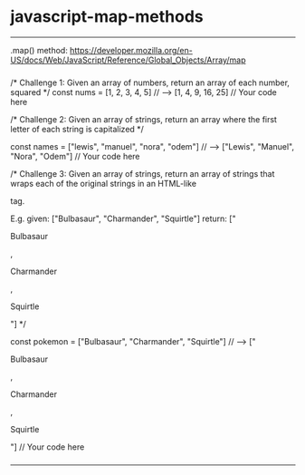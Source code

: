 # javascript-map-methods

*** 
.map() method:
https://developer.mozilla.org/en-US/docs/Web/JavaScript/Reference/Global_Objects/Array/map

###
/*
Challenge 1:
Given an array of numbers, return an array of each number, squared
*/
const nums = [1, 2, 3, 4, 5]
// -->       [1, 4, 9, 16, 25]
// Your code here




/*
Challenge 2:
Given an array of strings, return an array where 
the first letter of each string is capitalized
*/

const names = ["lewis", "manuel", "nora", "odem"]
// -->        ["Lewis", "Manuel", "Nora", "Odem"]
// Your code here




/*
Challenge 3:
Given an array of strings, return an array of strings that wraps each
of the original strings in an HTML-like <p></p> tag.

E.g. given: ["Bulbasaur", "Charmander", "Squirtle"]
return: ["<p>Bulbasaur</p>, <p>Charmander</p>, <p>Squirtle</p>"]
*/

const pokemon = ["Bulbasaur", "Charmander", "Squirtle"]
// -->          ["<p>Bulbasaur</p>, <p>Charmander</p>, <p>Squirtle</p>"]
// Your code here

###
***
